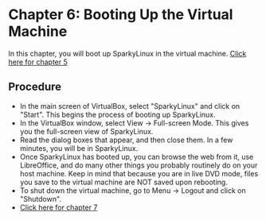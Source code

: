 # Chapter 6: Booting Up the Virtual Machine
In this chapter, you will boot up SparkyLinux in the virtual machine.
[Click here for chapter 5](https://github.com/rubyonracetracks/tutorial-virtualbox/blob/master/05-configure_virtual_machine.md)

## Procedure
* In the main screen of VirtualBox, select "SparkyLinux" and click on "Start".  This begins the process of booting up SparkyLinux.
* In the VirtualBox window, select View -> Full-screen Mode.  This gives you the full-screen view of SparkyLinux.
* Read the dialog boxes that appear, and then close them.  In a few minutes, you will be in SparkyLinux.
* Once SparkyLinux has booted up, you can browse the web from it, use LibreOffice, and do many other things you probably routinely do on your host machine.  Keep in mind that because you are in live DVD mode, files you save to the virtual machine are NOT saved upon rebooting.
* To shut down the virtual machine, go to Menu -> Logout and click on "Shutdown".
* [Click here for chapter 7](https://github.com/rubyonracetracks/tutorial-virtualbox/blob/master/07-installing_linux.md)
